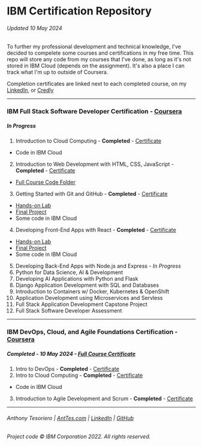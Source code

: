 # IBM Certification Repository
###### Updated 10 May 2024
To further my professional development and technical knowledge, I've decided to compelete some courses and certifications in my free time. This repo will store any code from my courses that I've done, as long as it's not stored in IBM Cloud (depends on the assignment). It's also a place I can track what I'm up to outside of Coursera.

Completion certificates are linked next to each completed course, on my [LinkedIn](https://www.linkedin.com/in/anttesoriero/details/certifications/), or [Credly](https://credly.com/users/anttesoriero)

---

### IBM Full Stack Software Developer Certification - [Coursera](https://www.coursera.org/programs/online-learning-for-apple/professional-certificates/ibm-full-stack-cloud-developer?authProvider=apple)
##### *In Progress*
1. Introduction to Cloud Computing - **Completed** - [Certificate](https://coursera.org/share/f2f6ba9eec6fcc590e38dcaae5b8b894)
  - Code in IBM Cloud
2. Introduction to Web Development with HTML, CSS, JavaScript - **Completed** - [Certificate](https://coursera.org/share/fdff4419b01b51483a7506ef38954f6f)
- [Full Course Code Folder](/HTML-CSS-JS_Course)
3. Getting Started with Git and GitHub - **Completed** - [Certificate](https://coursera.org/share/66caf0e2d749c1d452fd7dbf45b97663)
  - [Hands-on Lab](https://github.com/anttesoriero/jbbmo-Introduction-to-Git-and-GitHub)
  - [Final Project](https://github.com/anttesoriero/ibm-github-final-project)
  - Some code in IBM Cloud
4. Developing Front-End Apps with React - **Completed** - [Certificate](https://coursera.org/share/8fc92c8d1cb894cab960ff344ac18488)
  - [Hands-on Lab](https://github.com/anttesoriero/uqwxd-react_labs)
  - [Final Project](https://github.com/anttesoriero/ejtos-react_budget_app)
  - Some code in IBM Cloud
5. Developing Back-End Apps with Node.js and Express - *In Progress*
6. Python for Data Science, AI & Development
7. Developing AI Applications with Python and Flask
8. Django Application Development with SQL and Databases
9. Introduction to Containers w/ Docker, Kubernetes & OpenShift
10. Application Development using Microservices and Servless
11. Full Stack Application Development Capstone Project
12. Full Stack Software Developer Assessment

---

### IBM DevOps, Cloud, and Agile Foundations Certification - [Coursera](https://www.coursera.org/programs/online-learning-for-apple/specializations/devops-cloud-and-agile-foundations?authProvider=apple)
##### **Completed** - 10 May 2024 - [Full Course Certificate](https://coursera.org/share/2695c2a14953b33c56d2661551b1d2f1)
1. Intro to DevOps - **Completed** - [Certificate](https://coursera.org/share/80a4d1d7a4f8f978186adb10c30dd3f3)
2. Intro to Cloud Computing - **Completed** - [Certificate](https://coursera.org/share/f2f6ba9eec6fcc590e38dcaae5b8b894)
 * Code in IBM Cloud 
3. Introduction to Agile Development and Scrum - **Completed** - [Certificate](https://coursera.org/share/3b4b23e6e94654c4455bcfbe6e4f20c2)

---
###### Anthony Tesoriero | [AntTes.com](http://anttes.com) | [LinkedIn](https://linkedin.com/in/anttesoriero) | [GitHub](https://github.com/anttesoriero)
###### Project code © IBM Corporation 2022. All rights reserved.
